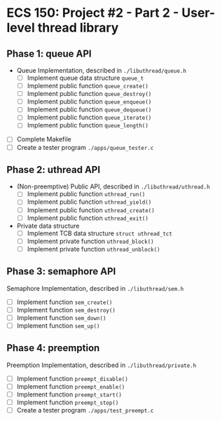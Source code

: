 # ECS 150: Project #2 - Part 2 - User-level thread library #

## Phase 1: queue API ##

- Queue Implementation, described in `./libuthread/queue.h`
    - [ ] Implement queue data structure `queue_t`
    - [ ] Implement public function `queue_create()`
    - [ ] Implement public function `queue_destroy()`
    - [ ] Implement public function `queue_enqueue()`
    - [ ] Implement public function `queue_dequeue()`
    - [ ] Implement public function `queue_iterate()`
    - [ ] Implement public function `queue_length()`
- [ ] Complete Makefile
- [ ] Create a tester program `./apps/queue_tester.c`

## Phase 2: uthread API ##

- (Non-preemptive) Public API, described in `./libuthread/uthread.h`
    - [ ] Implement public function `uthread_run()`
    - [ ] Implement public function `uthread_yield()`
    - [ ] Implement public function `uthread_create()`
    - [ ] Implement public function `uthread_exit()`
- Private data structure
    - [ ] Implement TCB data structure `struct uthread_tct`
    - [ ] Implement private function `uthread_block()`
    - [ ] Implement private function `uthread_unblock()`

## Phase 3: semaphore API ##

Semaphore Implementation, described in `./libuthread/sem.h`
- [ ] Implement function `sem_create()`
- [ ] Implement function `sem_destroy()`
- [ ] Implement function `sem_down()`
- [ ] Implement function `sem_up()`

## Phase 4: preemption ##

Preemption Implementation, described in `./libuthread/private.h`
- [ ] Implement function `preempt_disable()`
- [ ] Implement function `preempt_enable()`
- [ ] Implement function `preempt_start()`
- [ ] Implement function `preempt_stop()`
- [ ] Create a tester program `./apps/test_preempt.c`